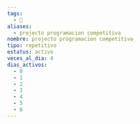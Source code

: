 ```yaml
---
tags:
  - 🚀
aliases:
  - projecto programacion competitiva
nombre: projecto programacion competitiva
tipo: repetitivo
estatus: activo
veces_al_dia: 4
dias_activos:
  - 0
  - 1
  - 2
  - 3
  - 4
  - 5
  - 6
---
```



